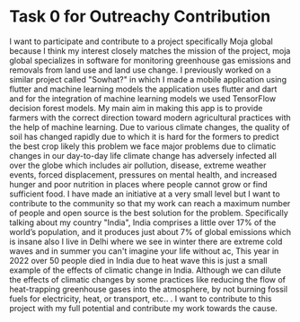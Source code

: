 # Task 0 for Outreachy Contribution
I want to participate and contribute to a project specifically Moja global because I think my interest closely matches the mission of the project, moja global specializes in software for monitoring greenhouse gas emissions and removals from land use and land use change. I previously worked on a similar project called "Sowhat?" in which I made a mobile application using flutter and machine learning models the application uses flutter and dart and for the integration of machine learning models we used TensorFlow decision forest models. My main aim in making this app is to provide farmers with the correct direction toward modern agricultural practices with the help of machine learning. Due to various climate changes, the quality of soil has changed rapidly due to which it is hard for the formers to predict the best crop likely this problem we face major problems due to climatic changes in our day-to-day life climate change has adversely infected all over the globe which includes air pollution, disease, extreme weather events, forced displacement, pressures on mental health, and increased hunger and poor nutrition in places where people cannot grow or find sufficient food. I have made an initiative at a very small level but I want to contribute to the community so that my work can reach a maximum number of people and open source is the best solution for the problem. Specifically talking about my country "India", India comprises a little over 17% of the world’s population, and it produces just about 7% of global emissions which is insane also I live in Delhi where we see in winter there are extreme cold waves and in summer you can't imagine your life without ac, This year in 2022 over 50 people died in India due to heat wave this is just a small example of the effects of climatic change in India. Although we can dilute the effects of climatic changes by some practices like reducing the flow of heat-trapping greenhouse gases into the atmosphere, by not burning fossil fuels for electricity, heat, or transport, etc.. . I want to contribute to this project with my full potential and contribute my work towards the cause.
